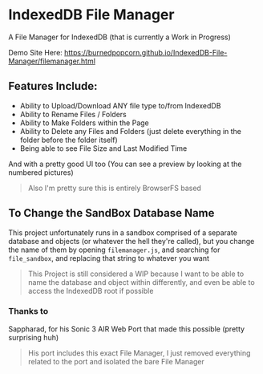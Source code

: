 # IndexedDB File Manager
A File Manager for IndexedDB (that is currently a Work in Progress)

Demo Site Here: https://burnedpopcorn.github.io/IndexedDB-File-Manager/filemanager.html

## Features Include:
- Ability to Upload/Download ANY file type to/from IndexedDB
- Ability to Rename Files / Folders
- Ability to Make Folders within the Page
- Ability to Delete any Files and Folders (just delete everything in the folder before the folder itself)
- Being able to see File Size and Last Modified Time

And with a pretty good UI too (You can see a preview by looking at the numbered pictures)
> Also I'm pretty sure this is entirely BrowserFS based

## To Change the SandBox Database Name
This project unfortunately runs in a sandbox comprised of a separate database and objects (or whatever the hell they're called), but you change the name of them by opening ```filemanager.js```, and searching for ```file_sandbox```, and replacing that string to whatever you want 
> This Project is still considered a WIP because I want to be able to name the database and object within differently, and even be able to access the IndexedDB root if possible

### Thanks to
Sappharad, for his Sonic 3 AIR Web Port that made this possible (pretty surprising huh)
> His port includes this exact File Manager, I just removed everything related to the port and isolated the bare File Manager
